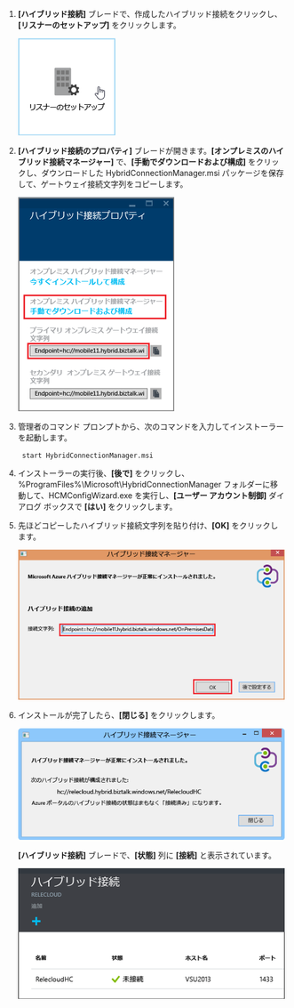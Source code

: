 
1. **[ハイブリッド接続]** ブレードで、作成したハイブリッド接続をクリックし、**[リスナーのセットアップ]** をクリックします。
	
	![[リスナーのセットアップ] をクリックしてください](./media/app-service-hybrid-connections-manager-install/D04ClickListenerSetup.png)
	
4. **[ハイブリッド接続のプロパティ]** ブレードが開きます。**[オンプレミスのハイブリッド接続マネージャー]** で、**[手動でダウンロードおよび構成]** をクリックし、ダウンロードした HybridConnectionManager.msi パッケージを保存して、ゲートウェイ接続文字列をコピーします。
	
	![こちらをクリックしてください](./media/app-service-hybrid-connections-manager-install/D05ClickToInstallHCM.png)
	
5. 管理者のコマンド プロンプトから、次のコマンドを入力してインストーラーを起動します。

		start HybridConnectionManager.msi
 
7. インストーラーの実行後、**[後で]** をクリックし、%ProgramFiles%\\Microsoft\\HybridConnectionManager フォルダーに移動して、HCMConfigWizard.exe を実行し、**[ユーザー アカウント制御]** ダイアログ ボックスで **[はい]** をクリックします。
		
7. 先ほどコピーしたハイブリッド接続文字列を貼り付け、**[OK]** をクリックします。
	
	![インストール](./media/app-service-hybrid-connections-manager-install/D08aHCMInstallManual.png)
	
8. インストールが完了したら、**[閉じる]** をクリックします。
	
	![[閉じる] をクリックしてください](./media/app-service-hybrid-connections-manager-install/D09HCMInstallComplete.png)
	
	**[ハイブリッド接続]** ブレードで、**[状態]** 列に **[接続]** と表示されています。
	
	![接続されている状態](./media/app-service-hybrid-connections-manager-install/D10HCStatusConnected.png)

<!---HONumber=AcomDC_1125_2015-->